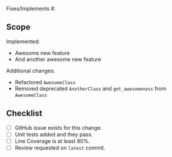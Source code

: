Fixes/Implements #<issue number>.

## Scope

Implemented:
 - Awesome new feature
 - And another awesome new feature

Additional changes:
- Refactored `AwesomeClass`
- Removed deprecated `AnotherClass` and `get_awesomeness` from `AwesomeClass`

## Checklist

- [ ] GitHub issue exists for this change.
- [ ] Unit tests added and they pass.
- [ ] Line Coverage is at least 80%.
- [ ] Review requested on `latest` commit.